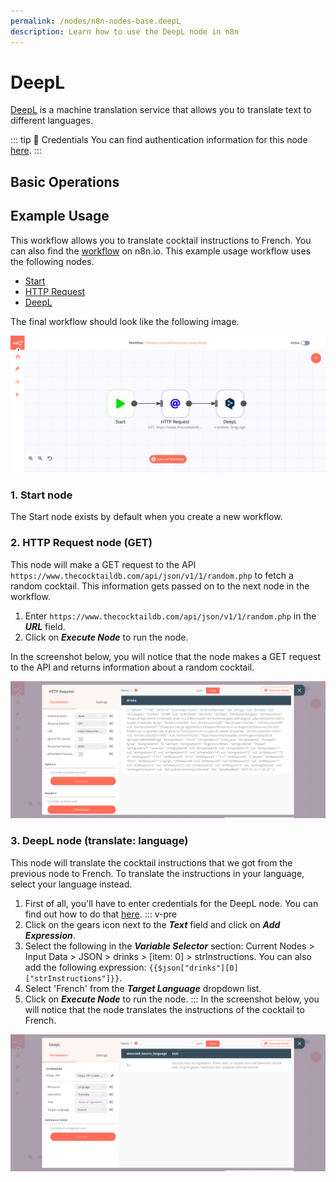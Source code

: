 ```yaml
---
permalink: /nodes/n8n-nodes-base.deepL
description: Learn how to use the DeepL node in n8n
---
```


# DeepL

[DeepL](https://deepL.com) is a machine translation service that allows you to translate text to different languages.

::: tip 🔑 Credentials
You can find authentication information for this node [here](../../../credentials/DeepL/README.md).
:::

## Basic Operations

<Resource node="n8n-nodes-base.deepL" />

## Example Usage

This workflow allows you to translate cocktail instructions to French. You can also find the [workflow](https://n8n.io/workflows/998) on n8n.io. This example usage workflow uses the following nodes.
- [Start](../../core-nodes/Start/README.md)
- [HTTP Request](../../core-nodes/HTTPRequest/README.md)
- [DeepL]()

The final workflow should look like the following image.

![A workflow with the DeepL node](./workflow.png)

### 1. Start node

The Start node exists by default when you create a new workflow.

### 2. HTTP Request node (GET)

This node will make a GET request to the API `https://www.thecocktaildb.com/api/json/v1/1/random.php` to fetch a random cocktail. This information gets passed on to the next node in the workflow.

1. Enter `https://www.thecocktaildb.com/api/json/v1/1/random.php` in the ***URL*** field.
2. Click on ***Execute Node*** to run the node.

In the screenshot below, you will notice that the node makes a GET request to the API and returns information about a random cocktail.

![Using the HTTP Request node to get the information about a random cocktail](./HTTPRequest_node.png)

### 3. DeepL node (translate: language)

This node will translate the cocktail instructions that we got from the previous node to French. To translate the instructions in your language, select your language instead.

1. First of all, you'll have to enter credentials for the DeepL node. You can find out how to do that [here](../../../credentials/DeepL/README.md).
::: v-pre
2. Click on the gears icon next to the ***Text*** field and click on ***Add Expression***.
3. Select the following in the ***Variable Selector*** section: Current Nodes > Input Data > JSON > drinks > [item: 0] > strInstructions. You can also add the following expression: `{{$json["drinks"][0]["strInstructions"]}}`.
4. Select 'French' from the ***Target Language*** dropdown list.
5. Click on ***Execute Node*** to run the node.
:::
In the screenshot below, you will notice that the node translates the instructions of the cocktail to French.

![Using the DeepL node to translate the instructions to French](./DeepL_node.png)
